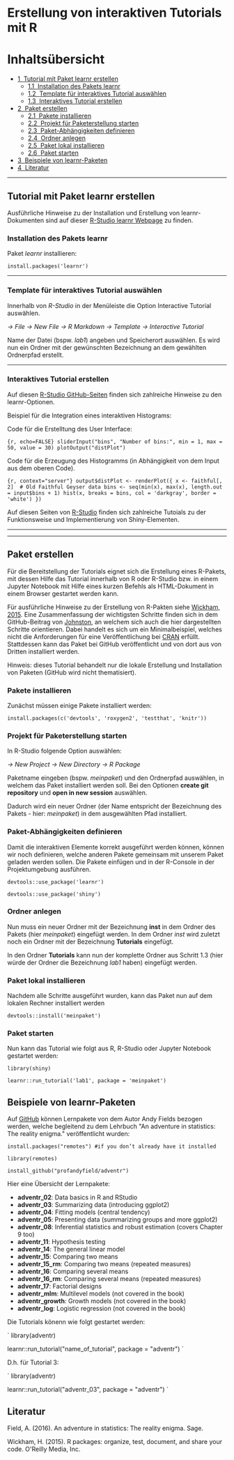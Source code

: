 # Erstellung von interaktiven Tutorials mit R

<h1>Inhaltsübersicht<span class="tocSkip"></span></h1>
<div class="toc"><ul class="toc-item"><li><span><a href="#Tutorial-mit-Paket-learnr-erstellen" data-toc-modified-id="Tutorial-mit-Paket-learnr-erstellen-1"><span class="toc-item-num">1&nbsp;&nbsp;</span>Tutorial mit Paket learnr erstellen</a></span><ul class="toc-item"><li><span><a href="#Installation-des-Pakets-learnr" data-toc-modified-id="Installation-des-Pakets-learnr-1.1"><span class="toc-item-num">1.1&nbsp;&nbsp;</span>Installation des Pakets learnr</a></span></li><li><span><a href="#Template-für-interaktives-Tutorial-auswählen" data-toc-modified-id="Template-für-interaktives-Tutorial-auswählen-1.2"><span class="toc-item-num">1.2&nbsp;&nbsp;</span>Template für interaktives Tutorial auswählen</a></span></li><li><span><a href="#Interaktives-Tutorial-erstellen" data-toc-modified-id="Interaktives-Tutorial-erstellen-1.3"><span class="toc-item-num">1.3&nbsp;&nbsp;</span>Interaktives Tutorial erstellen</a></span></li></ul></li><li><span><a href="#Paket-erstellen" data-toc-modified-id="Paket-erstellen-2"><span class="toc-item-num">2&nbsp;&nbsp;</span>Paket erstellen</a></span><ul class="toc-item"><li><span><a href="#Pakete-installieren" data-toc-modified-id="Pakete-installieren-2.1"><span class="toc-item-num">2.1&nbsp;&nbsp;</span>Pakete installieren</a></span></li><li><span><a href="#Projekt-für-Paketerstellung-starten" data-toc-modified-id="Projekt-für-Paketerstellung-starten-2.2"><span class="toc-item-num">2.2&nbsp;&nbsp;</span>Projekt für Paketerstellung starten</a></span></li><li><span><a href="#Paket-Abhängigkeiten-definieren" data-toc-modified-id="Paket-Abhängigkeiten-definieren-2.3"><span class="toc-item-num">2.3&nbsp;&nbsp;</span>Paket-Abhängigkeiten definieren</a></span></li><li><span><a href="#Ordner-anlegen" data-toc-modified-id="Ordner-anlegen-2.4"><span class="toc-item-num">2.4&nbsp;&nbsp;</span>Ordner anlegen</a></span></li><li><span><a href="#Paket-lokal-installieren" data-toc-modified-id="Paket-lokal-installieren-2.5"><span class="toc-item-num">2.5&nbsp;&nbsp;</span>Paket lokal installieren</a></span></li><li><span><a href="#Paket-starten" data-toc-modified-id="Paket-starten-2.6"><span class="toc-item-num">2.6&nbsp;&nbsp;</span>Paket starten</a></span></li></ul></li><li><span><a href="#Beispiele-von-learnr-Paketen" data-toc-modified-id="Beispiele-von-learnr-Paketen-3"><span class="toc-item-num">3&nbsp;&nbsp;</span>Beispiele von learnr-Paketen</a></span></li><li><span><a href="#Literatur" data-toc-modified-id="Literatur-4"><span class="toc-item-num">4&nbsp;&nbsp;</span>Literatur</a></span></li></ul></div>


---

## Tutorial mit Paket learnr erstellen

Ausführliche Hinweise zu der Installation und Erstellung von learnr-Dokumenten sind auf dieser [R-Studio learnr Webpage](https://blog.rstudio.com/2017/07/11/introducing-learnr/) zu finden.

### Installation des Pakets learnr

Paket *learnr* installieren: 

`
install.packages('learnr')
`

---


### Template für interaktives Tutorial auswählen

Innerhalb von *R-Studio* in der Menüleiste die Option Interactive Tutorial auswählen.

*-> File -> New File -> R Markdown -> Template -> Interactive Tutorial*

Name der Datei (bspw. *lab1*) angeben und Speicherort auswählen. Es wird nun ein Ordner mit der gewünschten Bezeichnung an dem gewählten Ordnerpfad erstellt.

---


### Interaktives Tutorial erstellen

Auf diesen [R-Studio GitHub-Seiten](https://rstudio.github.io/learnr/) finden sich zahlreiche Hinweise zu den learnr-Optionen.

Beispiel für die Integration eines interaktiven Histograms:

Code für die Erstelltung des User Interface:


`{r, echo=FALSE}
sliderInput("bins", "Number of bins:", min = 1, max = 50, value = 30)
plotOutput("distPlot")
`

Code für die Erzeugung des Histogramms (in Abhängigkeit von dem Input aus dem oberen Code).

`{r, context="server"}
output$distPlot <- renderPlot({
  x <- faithful[, 2]  # Old Faithful Geyser data
  bins <- seq(min(x), max(x), length.out = input$bins + 1)
  hist(x, breaks = bins, col = 'darkgray', border = 'white')
})
`

Auf diesen Seiten von [R-Studio](https://shiny.rstudio.com/tutorial/) finden sich zahlreiche Tutoials zu der Funktionsweise und Implementierung von Shiny-Elementen. 
 

---
---


## Paket erstellen

Für die Bereitstellung der Tutorials eignet sich die Erstellung eines R-Pakets, mit dessen Hilfe das Tutorial innerhalb von R oder R-Studio bzw. in einem Jupyter Notebook mit Hilfe eines kurzen Befehls als HTML-Dokument in einem Browser gestartet werden kann. 


Für ausführliche Hinweise zu der Erstellung von R-Pakten siehe [Wickham, 2015](http://r-pkgs.had.co.nz). Eine Zusammenfassung der wichtigsten Schritte finden sich in dem GitHub-Beitrag von [Johnston](https://github.com/UofTCoders/studyGroup/blob/gh-pages/lessons/r/packages/lesson.md), an welchem sich auch die hier dargestellten Schritte orientieren. Dabei handelt es sich um ein Minimalbeispiel, welches nicht die Anforderungen für eine Veröffentlichung bei [CRAN](https://cran.r-project.org/index.html) erfüllt. Stattdessen kann das Paket bei GitHub veröffentlicht und von dort aus von Dritten installiert werden.   

Hinweis: dieses Tutorial behandelt nur die lokale Erstellung und Installation von Paketen (GitHub wird nicht thematisiert). 

### Pakete installieren

Zunächst müssen einige Pakete installiert werden:  

`install.packages(c('devtools', 'roxygen2', 'testthat', 'knitr'))`

### Projekt für Paketerstellung starten 

In R-Studio folgende Option auswählen:

 *-> New Project -> New Directory -> R Package*

Paketname eingeben (bspw. *meinpaket*) und den Ordnerpfad auswählen, in welchem das Paket installiert werden soll. Bei den Optionen **create git repository** und **open in new session** auswählen.

Dadurch wird ein neuer Ordner (der Name entspricht der Bezeichnung des Pakets - hier: *meinpaket*) in dem ausgewählten Pfad installiert.

### Paket-Abhängigkeiten definieren

Damit die interaktiven Elemente korrekt ausgeführt werden können, können wir noch definieren, welche anderen Pakete gemeinsam mit unserem Paket geladen werden sollen. Die Pakete einfügen und in der R-Console in der Projektumgebung ausführen.


`devtools::use_package('learnr')`


`devtools::use_package('shiny')`



### Ordner anlegen 

Nun muss ein neuer Ordner mit der Bezeichnung **inst** in dem Ordner des Pakets (hier *meinpaket*) eingefügt werden. In dem Ordner *inst* wird zuletzt noch ein Ordner mit der Bezeichnung **Tutorials** eingefügt.


In den Ordner **Tutorials** kann nun der komplette Ordner aus Schritt 1.3 (hier würde der Ordner die Bezeichnung *lab1* haben) eingefügt werden.

### Paket lokal installieren  


Nachdem alle Schritte ausgeführt wurden, kann das Paket nun auf dem lokalen Rechner installiert werden

`devtools::install('meinpaket')`

### Paket starten  


Nun kann das Tutorial wie folgt aus R, R-Studio oder Jupyter Notebook gestartet werden:

`library(shiny)`

`learnr::run_tutorial('lab1', package = 'meinpaket')`


## Beispiele von learnr-Paketen


Auf [GitHub](https://github.com/profandyfield/adventr) können Lernpakete von dem Autor Andy Fields bezogen werden, welche begleitend zu dem Lehrbuch "An adventure in statistics: The reality enigma." veröffentlicht wurden:

`install.packages("remotes") #if you don’t already have it installed`

`library(remotes)`

`install_github("profandyfield/adventr")`


Hier eine Übersicht der Lernpakete:
  
 * **adventr_02**: Data basics in R and RStudio
 * **adventr_03**: Summarizing data (introducing ggplot2)
 * **adventr_04**: Fitting models (central tendency)
 * **adventr_05**: Presenting data (summarizing groups and more ggplot2)
 * **adventr_08**: Inferential statistics and robust estimation (covers Chapter 9 too)
 * **adventr_11**: Hypothesis testing
 * **adventr_14**: The general linear model
 * **adventr_15**: Comparing two means
 * **adventr_15_rm**: Comparing two means (repeated measures)
 * **adventr_16**: Comparing several means
 * **adventr_16_rm**: Comparing several means (repeated measures)
 * **adventr_17**: Factorial designs
 * **adventr_mlm**: Multilevel models (not covered in the book)
 * **adventr_growth**: Growth models (not covered in the book)
 * **adventr_log**: Logistic regression (not covered in the book)

Die Tutorials könenn wie folgt gestartet werden:

`
library(adventr)

learnr::run_tutorial("name_of_tutorial", package = "adventr")
`

D.h. für Tutorial 3:

`
library(adventr)

learnr::run_tutorial("adventr_03", package = "adventr")
`



## Literatur

Field, A. (2016). An adventure in statistics: The reality enigma. Sage.

Wickham, H. (2015). R packages: organize, test, document, and share your code. O'Reilly Media, Inc.

